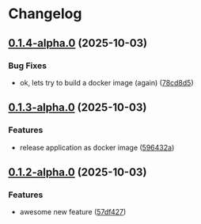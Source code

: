 # Changelog

## [0.1.4-alpha.0](https://github.com/jzandbergen/go-release-please-test/compare/v0.1.3-alpha.0...v0.1.4-alpha.0) (2025-10-03)


### Bug Fixes

* ok, lets try to build a docker image (again) ([78cd8d5](https://github.com/jzandbergen/go-release-please-test/commit/78cd8d5e98fa07c3fdc378b144d109f943bc49c7))

## [0.1.3-alpha.0](https://github.com/jzandbergen/go-release-please-test/compare/v0.1.2-alpha.0...v0.1.3-alpha.0) (2025-10-03)


### Features

* release application as docker image ([596432a](https://github.com/jzandbergen/go-release-please-test/commit/596432a5ebb29e1a1f0df24e00ad00febf415d1e))

## [0.1.2-alpha.0](https://github.com/jzandbergen/go-release-please-test/compare/v0.1.1-alpha.0...v0.1.2-alpha.0) (2025-10-03)


### Features

* awesome new feature ([57df427](https://github.com/jzandbergen/go-release-please-test/commit/57df427dbc9ba6b2d6a228c59f3dd60bdb08dc49))
